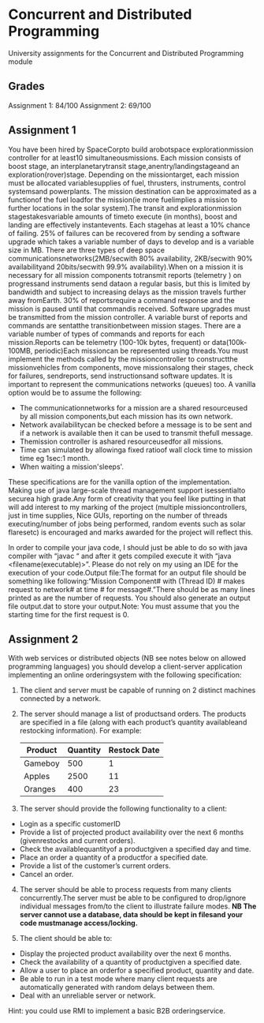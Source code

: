 # Concurrent and Distributed Programming
University assignments for the Concurrent and Distributed Programming module

## Grades
Assignment 1: 84/100
Assignment 2: 69/100

## Assignment 1
You have been hired by SpaceCorpto build arobotspace explorationmission controller for at least10 simultaneousmissions. Each mission consists of boost stage, an interplanetarytransit stage,anentry/landingstageand an exploration(rover)stage. Depending on the missiontarget, each mission must be allocated variablesupplies of fuel, thrusters, instruments, control systemsand powerplants. The mission destination can be approximated as a functionof the fuel loadfor the mission(ie more fuelimplies a mission to further locations in the solar system).The transit and explorationmission stagestakesvariable amounts of timeto execute (in months), boost and landing are effectively instantevents. Each stagehas at least a 10% chance of failing. 25% of failures can be recovered from by sending a software upgrade which takes a variable number of days to develop and is a variable size in MB. There are three types of deep space communicationsnetworks(2MB/secwith 80% availability, 2KB/secwith 90% availabilityand 20bits/secwith 99.9% availability).When on a mission it is necessary for all mission components totransmit reports (telemetry ) on progressand instruments send dataon a regular basis, but this is limited by bandwidth and subject to increasing delays as the mission travels further away fromEarth. 30% of reportsrequire a command response and the mission is paused until that commandis received. Software upgrades must be transmitted from the mission controller. A variable burst of reports and commands are sentatthe transitionbetween mission stages. There are a variable number of types of commands and reports for each mission.Reports can be telemetry (100-10k bytes, frequent) or data(100k-100MB, periodic)Each missioncan be represented using threads.You must implement the methods called by the missioncontroller to constructthe missionvehicles from components, move missionsalong their stages, check for failures, sendreports, send instructionsand software updates. It is important to represent the communications networks (queues) too. A vanilla option would be to assume the following:
- The communicationnetworks for a mission are a shared resourceused by all mission components,but each mission has its own network.
- Network availabilitycan be checked before a message is to be sent and if a network is available then it can be used to transmit thefull message.
- Themission controller is ashared resourceusedfor all missions.
- Time can simulated by allowinga fixed ratioof wall clock time to mission time eg 1sec:1 month.
- When waiting a mission'sleeps'.

These specifications are for the vanilla option of the implementation.  Making use of java large-scale thread management support isessentialto securea high grade.Any form of creativity that you feel like putting in that will add interest to my marking of the project (multiple missioncontrollers, just in time supplies, Nice GUIs, reporting on the number of threads executing/number of jobs being performed, random events such as solar flaresetc) is encouraged and marks awarded for the project will reflect this.

In order to compile your java code, I should just be able to do so with java compiler with “javac <filename>“ and after it gets compiled execute it with “java <filename(executable)>”.  Please do not rely on my using an IDE for the execution of your code.Output file:The format for an output file should be something like following:“Mission Component# with (Thread ID) # makes request to network# at time # for message#.”There should be as many lines printed as are the number of requests.  You should also generate an output file output.dat to store your output.Note: You must assume that you the starting time for the first request is 0.

## Assignment 2

With web services or distributed objects (NB see notes below on allowed programming languages) you should develop a client-server application implementing an online orderingsystem with the following specification:

1. The client and server must be capable of running on 2 distinct machines connected by a network.

2. The server should manage a list of productsand orders. The products are specified in a file (along with each product’s quantity availableand restocking information). For example:


    | Product | Quantity | Restock Date |
    | -------- | -------- | -------- |
    | Gameboy     | 500     | 1     |
    | Apples     | 2500     | 11     |
    | Oranges     | 400     | 23     |

3. The server should provide the following functionality to a client:
- Login as a specific customerID
- Provide a list of projected product availability over the next 6 months (givenrestocks and current orders).
- Check the availablequantityof a productgiven a specified day and time.
- Place an order a quantity of a productfor a specified date.
- Provide a list of the customer’s current orders.
- Cancel an order.

4. The server should be able to process requests from many clients concurrently.The server must be able to be configured to drop/ignore individual messages from/to the client to illustrate failure modes.
**NB The server cannot use a database, data should be kept in filesand your code mustmanage access/locking.**

5. The client should be able to:
- Display the projected product availability over the next 6 months.
- Check the availability of a quantity of productgiven a specified date.
- Allow a user to place an orderfor a specified product, quantity and date.
- Be able to run in a test mode where many client requests are automatically generated with random delays between them.
- Deal with an unreliable server or network.

Hint: you could use RMI to implement a basic B2B orderingservice.
